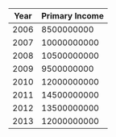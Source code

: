 Year | Primary Income
-------|-------
2006 | 8500000000
2007 | 10000000000
2008 | 10500000000
2009 | 9500000000
2010 | 12000000000
2011 | 14500000000
2012 | 13500000000
2013 | 12000000000